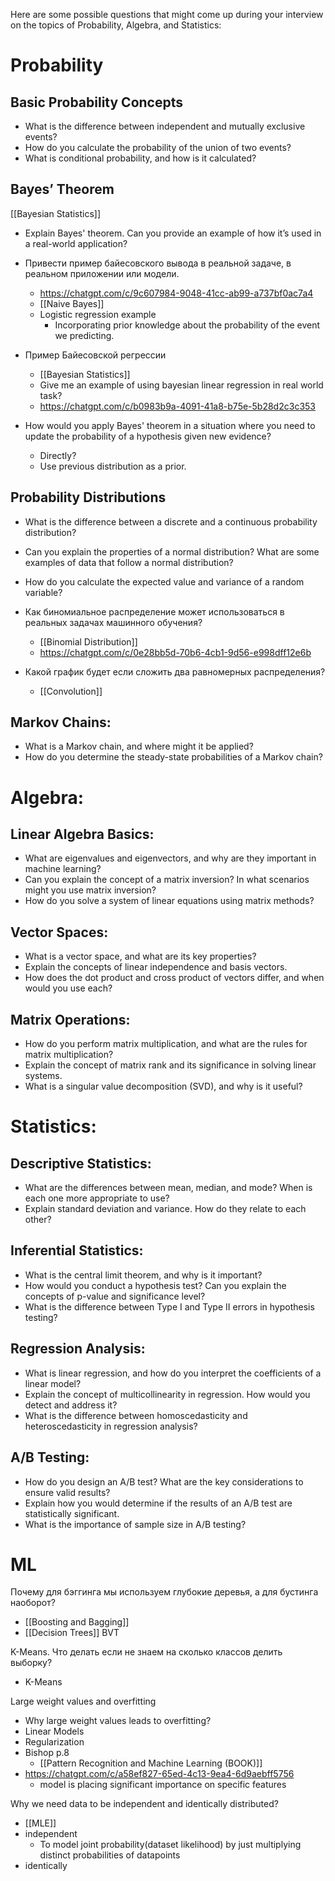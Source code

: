 Here are some possible questions that might come up during your interview on the topics of Probability, Algebra, and Statistics:

# Probability

## Basic Probability Concepts

- What is the difference between independent and mutually exclusive events?
- How do you calculate the probability of the union of two events?
- What is conditional probability, and how is it calculated?

## Bayes’ Theorem

[[Bayesian Statistics]]

- Explain Bayes' theorem. Can you provide an example of how it’s used in a real-world application?
- Привести пример байесовского вывода в реальной задаче, в реальном приложении или модели.
	- https://chatgpt.com/c/9c607984-9048-41cc-ab99-a737bf0ac7a4
	- [[Naive Bayes]]
	- Logistic regression example
		- Incorporating prior knowledge about the probability of the event we predicting.

- Пример Байесовской регрессии
	- [[Bayesian Statistics]]
	- Give me an example of using bayesian linear regression in real world task?
	- https://chatgpt.com/c/b0983b9a-4091-41a8-b75e-5b28d2c3c353

- How would you apply Bayes' theorem in a situation where you need to update the probability of a hypothesis given new evidence?
	- Directly?
	- Use previous distribution as a prior.



## Probability Distributions

- What is the difference between a discrete and a continuous probability distribution?
- Can you explain the properties of a normal distribution? What are some examples of data that follow a normal distribution?
- How do you calculate the expected value and variance of a random variable?

- Как биномиальное распределение может использоваться в реальных задачах машинного обучения?
	- [[Binomial Distribution]]
	- https://chatgpt.com/c/0e28bb5d-70b6-4cb1-9d56-e998dff12e6b

- Какой график будет если сложить два равномерных распределения?
	- [[Convolution]]

## Markov Chains:

- What is a Markov chain, and where might it be applied?
- How do you determine the steady-state probabilities of a Markov chain?

# Algebra:

## Linear Algebra Basics:

- What are eigenvalues and eigenvectors, and why are they important in machine learning?
- Can you explain the concept of a matrix inversion? In what scenarios might you use matrix inversion?
- How do you solve a system of linear equations using matrix methods?

## Vector Spaces:

- What is a vector space, and what are its key properties?
- Explain the concepts of linear independence and basis vectors.
- How does the dot product and cross product of vectors differ, and when would you use each?

## Matrix Operations:

- How do you perform matrix multiplication, and what are the rules for matrix multiplication?
- Explain the concept of matrix rank and its significance in solving linear systems.
- What is a singular value decomposition (SVD), and why is it useful?

# Statistics:

## Descriptive Statistics:

- What are the differences between mean, median, and mode? When is each one more appropriate to use?
- Explain standard deviation and variance. How do they relate to each other?

## Inferential Statistics:

- What is the central limit theorem, and why is it important?
- How would you conduct a hypothesis test? Can you explain the concepts of p-value and significance level?
- What is the difference between Type I and Type II errors in hypothesis testing?

## Regression Analysis:

- What is linear regression, and how do you interpret the coefficients of a linear model?
- Explain the concept of multicollinearity in regression. How would you detect and address it?
- What is the difference between homoscedasticity and heteroscedasticity in regression analysis?

## A/B Testing:

- How do you design an A/B test? What are the key considerations to ensure valid results?
- Explain how you would determine if the results of an A/B test are statistically significant.
- What is the importance of sample size in A/B testing?

# ML


Почему для бэггинга мы используем глубокие деревья, а для бустинга наоборот?
- [[Boosting and Bagging]]
- [[Decision Trees]] BVT

K-Means. Что делать если не знаем на сколько классов делить выборку?
- K-Means

Large weight values and overfitting
- Why large weight values leads to overfitting?
- Linear Models
- Regularization
- Bishop p.8
	- [[Pattern Recognition and Machine Learning (BOOK)]]
- https://chatgpt.com/c/a58ef827-65ed-4c13-9ea4-6d9aebff5756
	- model is placing significant importance on specific features

Why we need data to be independent and identically distributed?
- [[MLE]]
- independent
	- To model joint probability(dataset likelihood) by just multiplying distinct probabilities of datapoints
- identically